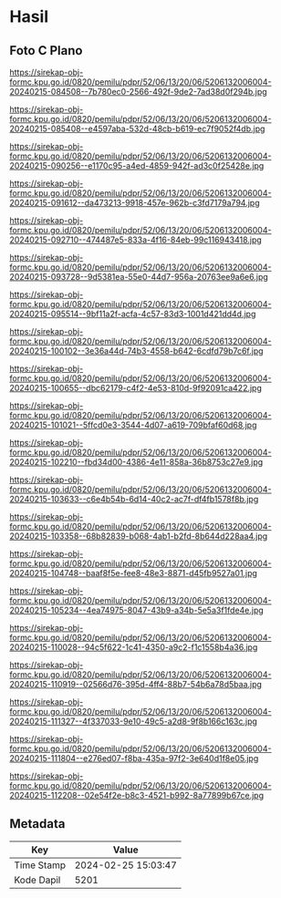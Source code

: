 # Hasil

## Foto C Plano

https://sirekap-obj-formc.kpu.go.id/0820/pemilu/pdpr/52/06/13/20/06/5206132006004-20240215-084508--7b780ec0-2566-492f-9de2-7ad38d0f294b.jpg

https://sirekap-obj-formc.kpu.go.id/0820/pemilu/pdpr/52/06/13/20/06/5206132006004-20240215-085408--e4597aba-532d-48cb-b619-ec7f9052f4db.jpg

https://sirekap-obj-formc.kpu.go.id/0820/pemilu/pdpr/52/06/13/20/06/5206132006004-20240215-090256--e1170c95-a4ed-4859-942f-ad3c0f25428e.jpg

https://sirekap-obj-formc.kpu.go.id/0820/pemilu/pdpr/52/06/13/20/06/5206132006004-20240215-091612--da473213-9918-457e-962b-c3fd7179a794.jpg

https://sirekap-obj-formc.kpu.go.id/0820/pemilu/pdpr/52/06/13/20/06/5206132006004-20240215-092710--474487e5-833a-4f16-84eb-99c116943418.jpg

https://sirekap-obj-formc.kpu.go.id/0820/pemilu/pdpr/52/06/13/20/06/5206132006004-20240215-093728--9d5381ea-55e0-44d7-956a-20763ee9a6e6.jpg

https://sirekap-obj-formc.kpu.go.id/0820/pemilu/pdpr/52/06/13/20/06/5206132006004-20240215-095514--9bf11a2f-acfa-4c57-83d3-1001d421dd4d.jpg

https://sirekap-obj-formc.kpu.go.id/0820/pemilu/pdpr/52/06/13/20/06/5206132006004-20240215-100102--3e36a44d-74b3-4558-b642-6cdfd79b7c6f.jpg

https://sirekap-obj-formc.kpu.go.id/0820/pemilu/pdpr/52/06/13/20/06/5206132006004-20240215-100655--dbc62179-c4f2-4e53-810d-9f92091ca422.jpg

https://sirekap-obj-formc.kpu.go.id/0820/pemilu/pdpr/52/06/13/20/06/5206132006004-20240215-101021--5ffcd0e3-3544-4d07-a619-709bfaf60d68.jpg

https://sirekap-obj-formc.kpu.go.id/0820/pemilu/pdpr/52/06/13/20/06/5206132006004-20240215-102210--fbd34d00-4386-4e11-858a-36b8753c27e9.jpg

https://sirekap-obj-formc.kpu.go.id/0820/pemilu/pdpr/52/06/13/20/06/5206132006004-20240215-103633--c6e4b54b-6d14-40c2-ac7f-df4fb1578f8b.jpg

https://sirekap-obj-formc.kpu.go.id/0820/pemilu/pdpr/52/06/13/20/06/5206132006004-20240215-103358--68b82839-b068-4ab1-b2fd-8b644d228aa4.jpg

https://sirekap-obj-formc.kpu.go.id/0820/pemilu/pdpr/52/06/13/20/06/5206132006004-20240215-104748--baaf8f5e-fee8-48e3-8871-d45fb9527a01.jpg

https://sirekap-obj-formc.kpu.go.id/0820/pemilu/pdpr/52/06/13/20/06/5206132006004-20240215-105234--4ea74975-8047-43b9-a34b-5e5a3f1fde4e.jpg

https://sirekap-obj-formc.kpu.go.id/0820/pemilu/pdpr/52/06/13/20/06/5206132006004-20240215-110028--94c5f622-1c41-4350-a9c2-f1c1558b4a36.jpg

https://sirekap-obj-formc.kpu.go.id/0820/pemilu/pdpr/52/06/13/20/06/5206132006004-20240215-110919--02566d76-395d-4ff4-88b7-54b6a78d5baa.jpg

https://sirekap-obj-formc.kpu.go.id/0820/pemilu/pdpr/52/06/13/20/06/5206132006004-20240215-111327--4f337033-9e10-49c5-a2d8-9f8b166c163c.jpg

https://sirekap-obj-formc.kpu.go.id/0820/pemilu/pdpr/52/06/13/20/06/5206132006004-20240215-111804--e276ed07-f8ba-435a-97f2-3e640d1f8e05.jpg

https://sirekap-obj-formc.kpu.go.id/0820/pemilu/pdpr/52/06/13/20/06/5206132006004-20240215-112208--02e54f2e-b8c3-4521-b992-8a77899b67ce.jpg


## Metadata

| Key        | Value               |
| ---------- | ------------------- |
| Time Stamp | 2024-02-25 15:03:47 |
| Kode Dapil | 5201                |



